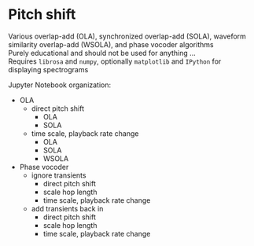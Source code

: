 # Pitch shift
Various overlap-add (OLA), synchronized overlap-add (SOLA), waveform similarity overlap-add (WSOLA), and phase vocoder algorithms  
Purely educational and should not be used for anything ...  
Requires `librosa` and `numpy`, optionally `matplotlib` and `IPython` for displaying spectrograms

Jupyter Notebook organization:
* OLA
  * direct pitch shift
    * OLA
    * SOLA
  * time scale, playback rate change
    * OLA
    * SOLA
    * WSOLA
* Phase vocoder
  * ignore transients
    * direct pitch shift
    * scale hop length
    * time scale, playback rate change
  * add transients back in
    * direct pitch shift
    * scale hop length
    * time scale, playback rate change